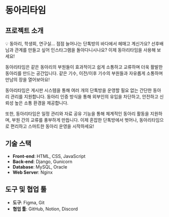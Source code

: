 # 동아리타임

## 프로젝트 소개

💡 동아리, 학생회, 연구실… 점점 늘어나는 단톡방의 바다에서 헤매고 계신가요? 선후배님과 관계를 만들고 싶어 인스타그램을 돌아다니시나요? 이제 동아리타임을 사용해 보세요!

동아리타임은 같은 동아리의 부원들이 효과적이고 쉽게 소통하고 교류하며 더욱 활발한 동아리를 만드는 공간입니다. 같은 기수, 이전/이후 기수의 부원들과 자유롭게 소통하며 만남의 장을 열어보아요!

동아리타임은 게시판 시스템을 통해 여러 개의 단톡방을 운영할 필요 없는 간단한 동아리 관리를 지원합니다. 동아리 인증 방식을 통해 외부인의 유입을 차단하고, 안전하고 신뢰성 높은 소통 환경을 제공합니다.

또한, 동아리타임은 일정 관리와 자료 공유 기능을 통해 체계적인 동아리 활동을 지원하며, 부원 간의 교류를 풍부하게 만듭니다. 이제 혼잡한 단톡방에서 벗어나, 동아리타임으로 편리하고 스마트한 동아리 운영을 시작하세요!

## 기술 스택

- **Front-end**: HTML, CSS, JavaScript
- **Back-end**: Django, Gunicorn
- **Database**: MySQL, Oracle
- **Web Server**: Nginx

## 도구 및 협업 툴

- **도구**: Figma, Git
- **협업 툴**: GitHub, Notion, Discord
